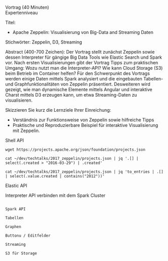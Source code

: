 Vortrag (40 Minuten)   
Expertenniveau   

Titel: 
 * Apache Zeppelin: Visualisierung von Big-Data and Streaming Daten
 
Stichwörter: Zeppelin, D3, Streaming

Abstract (400-700 Zeichen):
Der Vortrag stellt zunächst Zeppelin sowie dessen Interpreter für gängige Big Data Tools wie Elastic Search und Spark vor. Nach ersten Visualisierungen gibt der Vortrag Tipps zum praktischen Umgang: Wozu nutzt man die Interpreter-API? Wie kann Cloud Storage (S3) beim Betrieb im Container helfen? Für den Schwerpunkt des Vortrags werden einige Daten mittels Spark analysiert und die eingebauten Tabellen- und Graphfunktionalitäten von Zeppelin präsentiert. Desweiteren wird gezeigt, wie man dynamische Elemente mittels Angular und interaktive Charst mittels D3 erzeugen kann, um etwa Streaming-Daten zu visualisieren.

Skizzieren Sie kurz die Lernziele Ihrer Einreichung:
* Verständnis zur Funktionsweise von Zeppelin sowie hilfreiche Tipps
* Praktische und Reproduzierbare Beispiel für interaktive Visualisierung mit Zeppelin.


Shell API

```
wget https://projects.apache.org/json/foundation/projects.json

cat ~/dev/techtalks/2017_zeppelin/projects.json | jq '.[] | select(.created > "2016-03-29") | .created'

cat ~/dev/techtalks/2017_zeppelin/projects.json | jq 'to_entries | .[] | select(.value.created | contains("2012"))'
```

Elastic API

Interpreter API verbinden mit dem Spark Cluster

``````

Spark API

Tabellen

Graphen

Buttonu / Editfelder

Streaming

S3 für Storage